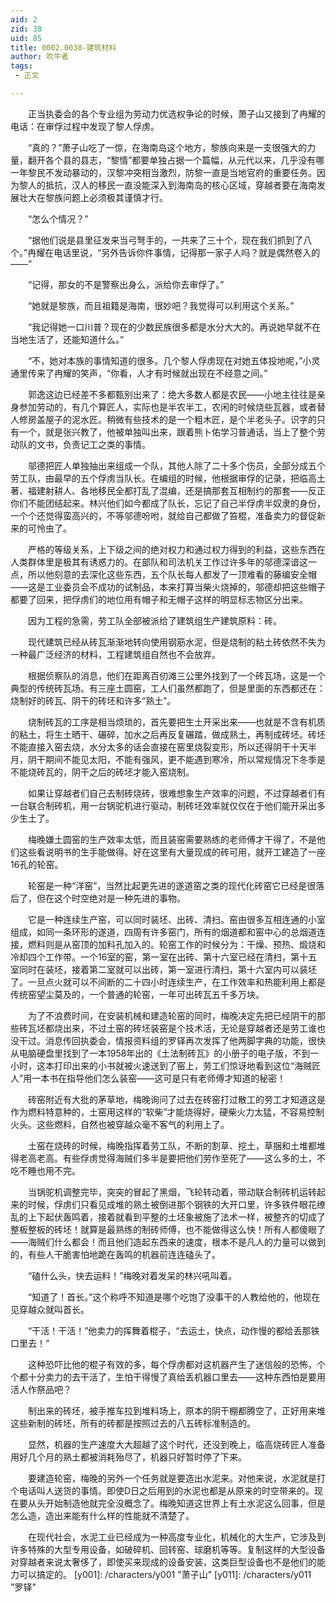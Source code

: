 ```yaml
---
aid: 2
zid: 38
uid: 85
title: 0002.0038-建筑材料
author: 吹牛者
tags: 
 - 正文

---
```




　　正当执委会的各个专业组为劳动力优选权争论的时候，萧子山又接到了冉耀的电话：在审俘过程中发现了黎人俘虏。

　　“真的？”萧子山吃了一惊，在海南岛这个地方，黎族向来是一支很强大的力量，翻开各个县的县志，“黎情”都要单独占据一个篇幅，从元代以来，几乎没有哪一年黎民不发动暴动的，汉黎冲突相当激烈，防黎一直是当地官府的重要任务。因为黎人的抵抗，汉人的移民一直没能深入到海南岛的核心区域，穿越者要在海南发展壮大在黎族问题上必须极其谨慎才行。

　　“怎么个情况？”

　　“据他们说是县里征发来当弓弩手的，一共来了三十个，现在我们抓到了八个。”冉耀在电话里说，“另外告诉你件事情，记得那一家子人吗？就是偶然卷入的——”

　　“记得，那女的不是警察出身么，派给你去审俘了。”

　　“她就是黎族，而且祖籍是海南，很妙吧？我觉得可以利用这个关系。”

　　“我记得她一口川普？现在的少数民族很多都是水分大大的。再说她早就不在当地生活了，还能知道什么。”

　　“不，她对本族的事情知道的很多。几个黎人俘虏现在对她五体投地呢，”小灵通里传来了冉耀的笑声，“你看，人才有时候就出现在不经意之间。”

　　郭逸这边已经差不多都甄别出来了：绝大多数人都是农民——小地主往往是亲身参加劳动的，有几个算匠人，实际也是半农半工，农闲的时候烧些瓦器，或者替人修房盖屋子的泥水匠。稍微有些技术的是一个粗木匠，是个半老头子。识字的只有一个，就是张兴教了，他被单独叫出来，跟着熊卜佑学习普通话，当上了整个劳动队的文书，负责记工之类的事情。

　　邬德把匠人单独抽出来组成一个队，其他人除了二十多个伤员，全部分成五个劳工队，由最早的五个俘虏当队长。在编组的时候，他根据审俘的记录，把临高土著、福建射耕人、各地移民全都打乱了混编，还是搞那套互相制约的那套——反正你们不能团结起来。林兴他们如今都成了队长，忘记了自己半俘虏半奴隶的身份，一个个还觉得蛮高兴的，不等邬德吩咐，就给自己都做了笞棍，准备卖力的督促新来的可怜虫了。

　　严格的等级关系，上下级之间的绝对权力和通过权力得到的利益，这些东西在人类群体里是极其有诱惑力的。在部队和司法机关工作过许多年的邬德深谙这一点，所以他刻意的去深化这些东西，五个队长每人都发了一顶难看的藤编安全帽——这是工业委员会不成功的试制品，本来打算当柴火烧掉的，邬德却把这些帽子都要了回来，把俘虏们的地位用有帽子和无帽子这样的明显标志物区分出来。

　　因为工程的急需，劳工队全部被派给了建筑组生产建筑原料：砖。

　　现代建筑已经从砖瓦渐渐地转向使用钢筋水泥，但是烧制的粘土砖依然不失为一种最广泛经济的材料，工程建筑组自然也不会放弃。

　　根据侦察队的消息，他们在距离百仞滩三公里外找到了一个砖瓦场，这是一个典型的传统砖瓦场。有三座土圆窑，工人们虽然都跑了，但是里面的东西都还在：烧制好的砖瓦、阴干的砖坯和许多“熟土”。

　　烧制砖瓦的工序是相当烦琐的，首先要把生土开采出来——也就是不含有机质的粘土，将生土晒干、碾碎，加水之后再反复碾踏，做成熟土，再制成砖坯。砖坯不能直接入窑去烧，水分太多的话会直接在窑里烧裂变形，所以还得阴干十天半月，阴干期间不能见太阳，不能有强风，更不能遇到寒冷，所以常规情况下冬季是不能烧砖瓦的，阴干之后的砖坯才能入窑烧制。

　　如果让穿越者们自己去制砖烧砖，很难想象生产效率的问题，不过穿越者们有一台联合制砖机，用一台锅驼机进行驱动，制砖坯效率就仅仅在于他们能开采出多少生土了。

　　梅晚嫌土圆窑的生产效率太低，而且装窑需要熟练的老师傅才干得了，不是他们这些看说明书的生手能做得。好在这里有大量现成的砖可用，就开工建造了一座16孔的轮窑。

　　轮窑是一种“洋窑”，当然比起更先进的遂道窑之类的现代化砖窑它已经是很落后了，但在这个时空绝对是一种先进的事物。

　　它是一种连续生产窑，可以同时装坯、出砖、清扫。窑由很多互相连通的小室组成，如同一条环形的遂道，四周有许多窑门，所有的烟道都和窑中心的总烟道连接，燃料则是从窑顶的加料孔加入的。轮窑工作的时候分为：干燥、预热、煅烧和冷却四个工作带。一个16室的窑，第一室在出砖、第十六室已经在清扫，第十五室同时在装坯，接着第二室就可以出砖，第一室进行清扫，第十六室内可以装坯了。一旦点火就可以不间断的二十四小时连续生产，在工作效率和热能利用上都是传统窑望尘莫及的，一个普通的轮窑，一年可出砖瓦五千多万块。

　　为了不浪费时间，在安装机械和建造轮窑的同时，梅晚决定先把已经阴干的那些砖瓦坯都烧出来，不过土窑的砖坯装窑是个技术活，无论是穿越者还是劳工谁也没干过。消息传回执委会，情报资料组的罗铎再次发挥了他两脚字典的功能，很快从电脑硬盘里找到了一本1958年出的《土法制砖瓦》的小册子的电子版，不到一小时，这本打印出来的小书就被火速送到了窑上，劳工们惊讶地看到这位“海贼匠人”用一本书在指导他们怎么装窑——这可是只有老师傅才知道的秘密！

　　砖窑附近有大批的茅草地，梅晚询问了过去在砖窑打过散工的劳工才知道这是作为燃料特意种的，土窑用这样的“软柴”才能烧得好，硬柴火力太猛，不容易控制火头。这些燃料，自然也被穿越众毫不客气的利用上了。

　　土窑在烧砖的时候，梅晚指挥着劳工队，不断的割草、挖土，草捆和土堆都堆得老高老高。有些俘虏觉得海贼们多半是要把他们劳作至死了——这么多的土，不吃不睡也用不完。

　　当锅驼机调整完毕，突突的冒起了黑烟，飞轮转动着，带动联合制砖机运转起来的时候，俘虏们只看见成堆的熟土被倒进那个钢铁的大开口里，许多铁件眼花缭乱的上下起伏轰鸣着，接着就看到平整的土坯象被施了法术一样，被整齐的切成了整板整板的砖坯！就算是最熟练的制砖师傅，也不能做得这么快！所有人都傻眼了——海贼们什么都会！而且他们造起东西来的速度，根本不是凡人的力量可以做到的，有些人干脆害怕地跪在轰鸣的机器前连连磕头了。

　　“磕什么头，快去运料！”梅晚对着发呆的林兴吼叫着。

　　“知道了！首长。”这个称呼不知道是哪个吃饱了没事干的人教给他的，他现在见穿越众就叫首长。

　　“干活！干活！”他卖力的挥舞着棍子，“去运土，快点，动作慢的都给丢那铁口里去！”

　　这种恐吓比他的棍子有效的多，每个俘虏都对这机器产生了迷信般的恐怖，个个都十分卖力的去干活了，生怕干得慢了真给丢机器口里去——这种东西怕是要用活人作祭品吧？

　　制出来的砖坯，被手推车拉到堆料场上，原本的阴干棚都腾空了，正好用来堆这些新制的砖坯，所有的砖都是按照过去的八五砖标准制造的。

　　显然，机器的生产速度大大超越了这个时代，还没到晚上，临高烧砖匠人准备用好几个月的熟土都被消耗殆尽了，机器只好暂时停了下来。

　　要建造轮窑，梅晚的另外一个任务就是要造出水泥来。对他来说，水泥就是打个电话叫人送货的事情。即使D日之后用到的水泥也都是从原来的时空带来的。现在要从头开始制造他就完全没概念了。梅晚知道这世界上有土水泥这么回事，但是怎么造，造出来能有什么样的性能就不清楚了。

　　在现代社会，水泥工业已经成为一种高度专业化，机械化的大生产，它涉及到许多特殊的大型专用设备，如破碎机、回转窑、球磨机等等。复制这样的大型设备对穿越者来说太奢侈了，即使买来现成的设备安装，这类巨型设备也不是他们的能力可以搞定的。
[y001]: /characters/y001 "萧子山"
[y011]: /characters/y011 "罗铎"


